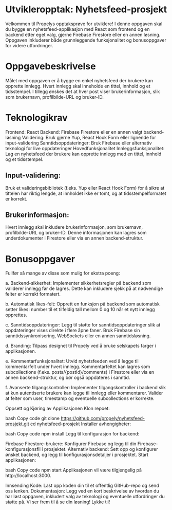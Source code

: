 # Utvikleropptak: Nyhetsfeed-prosjekt
Velkommen til Propelys opptaksprøve for utviklere! I denne oppgaven skal du bygge en nyhetsfeed-applikasjon med React som frontend og en backend etter eget valg, gjerne Firebase Firestore eller en annen løsning. Oppgaven inkluderer både grunnleggende funksjonalitet og bonusoppgaver for videre utfordringer.

# Oppgavebeskrivelse
Målet med oppgaven er å bygge en enkel nyhetsfeed der brukere kan opprette innlegg. Hvert innlegg skal inneholde en tittel, innhold og et tidsstempel. I tillegg ønskes det at hver post viser brukerinformasjon, slik som brukernavn, profilbilde-URL og bruker-ID.

# Teknologikrav
Frontend: React
Backend: Firebase Firestore eller en annen valgt backend-løsning
Validering: Bruk gjerne Yup, React Hook Form eller lignende for input-validering
Sanntidsoppdateringer: Bruk Firebase eller alternativ teknologi for live oppdateringer
Hovedfunksjonalitet
Innleggsfunksjonalitet: Lag en nyhetsfeed der brukere kan opprette innlegg med en tittel, innhold og et tidsstempel.

## Input-validering: 
Bruk et valideringsbibliotek (f.eks. Yup eller React Hook Form) for å sikre at tittelen har riktig lengde, at innholdet ikke er tomt, og at tidsstempelformatet er korrekt.

## Brukerinformasjon: 
Hvert innlegg skal inkludere brukerinformasjon, som brukernavn, profilbilde-URL og bruker-ID. Denne informasjonen kan lagres som underdokumenter i Firestore eller via en annen backend-struktur.

# Bonusoppgaver
Fullfør så mange av disse som mulig for ekstra poeng:

a. Backend-sikkerhet: Implementer sikkerhetsregler på backend som validerer innlegg før de lagres. Dette kan inkludere sjekk på at nødvendige felter er korrekt formatert.

b. Automatisk likes-felt: Opprett en funksjon på backend som automatisk setter likes: number til et tilfeldig tall mellom 0 og 10 når et nytt innlegg opprettes.

c. Sanntidsoppdateringer: Legg til støtte for sanntidsoppdateringer slik at oppdateringer vises direkte i flere åpne faner. Bruk Firebase sin sanntidssynkronisering, WebSockets eller en annen sanntidsløsning.

d. Branding: Tilpass designet til Propely ved å bruke selskapets farger i applikasjonen.

e. Kommentarfunksjonalitet: Utvid nyhetsfeeden ved å legge til kommentarfelt under hvert innlegg. Kommentarfeltet kan lagres som subcollections (f.eks. posts/{postId}/comments) i Firestore eller via en annen backend-struktur, og bør også oppdateres i sanntid.

f. Avanserte tilgangskontroller: Implementer tilgangskontroller i backend slik at kun autentiserte brukere kan legge til innlegg eller kommentarer. Valider at felter som user, timestamp og eventuelle subcollections er korrekte.

Oppsett og Kjøring av Applikasjonen
Klon repoet:

bash
Copy code
git clone https://github.com/propely/nyhetsfeed-prosjekt.git
cd nyhetsfeed-prosjekt
Installer avhengigheter:

bash
Copy code
npm install
Legg til konfigurasjon for backend:

Firebase Firestore-brukere: Konfigurer Firebase og legg til din Firebase-konfigurasjonsfil i prosjektet.
Alternativ backend: Sett opp og konfigurer ønsket backend, og legg til konfigurasjonsdetaljer i prosjektet.
Start applikasjonen:

bash
Copy code
npm start
Applikasjonen vil være tilgjengelig på http://localhost:3000.

Innsending
Kode: Last opp koden din til et offentlig GitHub-repo og send oss lenken.
Dokumentasjon: Legg ved en kort beskrivelse av hvordan du har løst oppgaven, inkludert valg av teknologi og eventuelle utfordringer du støtte på.
Vi ser frem til å se din løsning! Lykke til!
